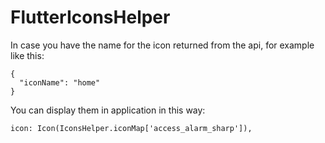 # FlutterIconsHelper

In case you have the name for the icon returned from the api, for example like this:
```
{
  "iconName": "home"
}
```

You can display them in application in this way:
```
icon: Icon(IconsHelper.iconMap['access_alarm_sharp']),
```
